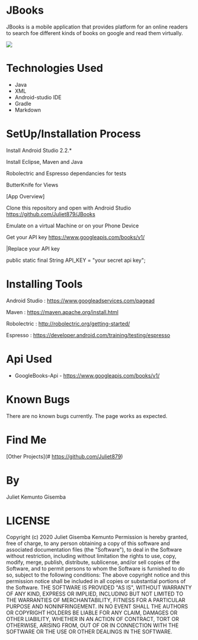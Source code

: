 # JBooks

JBooks is a mobile application that provides platform for an online readers to search foe different kinds of books on google and read them virtually.

<img src="Screenshot1.png">

# Technologies Used
- Java
- XML
- Android-studio IDE
- Gradle
- Markdown

# SetUp/Installation Process
Install Android Studio 2.2.*

Install Eclipse, Maven and Java

Robolectric and Espresso dependancies for tests

ButterKnife for Views

[App Overview]



Clone this repository and open with Android Studio
https://github.com/Juliet879/JBooks

Emulate on a virtual Machine or on your Phone Device

Get your API key https://www.googleapis.com/books/v1/

|Replace your API key

public static final String API_KEY = "your secret api key";



# Installing Tools
Android Studio : https://www.googleadservices.com/pagead

Maven : https://maven.apache.org/install.html

Robolectric : http://robolectric.org/getting-started/

Espresso : https://developer.android.com/training/testing/espresso

# Api Used
- GoogleBooks-Api - https://www.googleapis.com/books/v1/

# Known Bugs
There are no known bugs currently. The page works as expected.

# Find Me
[Other Projects](# https://github.com/Juliet879)

# By
Juliet Kemunto Gisemba


# LICENSE
Copyright (c) 2020 Juliet Gisemba Kemunto
Permission is hereby granted, free of charge, to any person obtaining a copy
of this software and associated documentation files (the "Software"), to deal
in the Software without restriction, including without limitation the rights
to use, copy, modify, merge, publish, distribute, sublicense, and/or sell
copies of the Software, and to permit persons to whom the Software is
furnished to do so, subject to the following conditions:
The above copyright notice and this permission notice shall be included in all
copies or substantial portions of the Software.
THE SOFTWARE IS PROVIDED "AS IS", WITHOUT WARRANTY OF ANY KIND, EXPRESS OR
IMPLIED, INCLUDING BUT NOT LIMITED TO THE WARRANTIES OF MERCHANTABILITY,
FITNESS FOR A PARTICULAR PURPOSE AND NONINFRINGEMENT. IN NO EVENT SHALL THE
AUTHORS OR COPYRIGHT HOLDERS BE LIABLE FOR ANY CLAIM, DAMAGES OR OTHER
LIABILITY, WHETHER IN AN ACTION OF CONTRACT, TORT OR OTHERWISE, ARISING FROM,
OUT OF OR IN CONNECTION WITH THE SOFTWARE OR THE USE OR OTHER DEALINGS IN THE
SOFTWARE.

